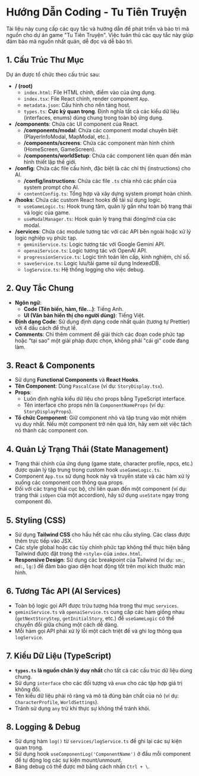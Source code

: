 # Hướng Dẫn Coding - Tu Tiên Truyện

Tài liệu này cung cấp các quy tắc và hướng dẫn để phát triển và bảo trì mã nguồn cho dự án game "Tu Tiên Truyện". Việc tuân thủ các quy tắc này giúp đảm bảo mã nguồn nhất quán, dễ đọc và dễ bảo trì.

## 1. Cấu Trúc Thư Mục

Dự án được tổ chức theo cấu trúc sau:

-   **/ (root)**
    -   `index.html`: File HTML chính, điểm vào của ứng dụng.
    -   `index.tsx`: File React chính, render component `App`.
    -   `metadata.json`: Cấu hình cho nền tảng host.
    -   `types.ts`: **Cực kỳ quan trọng**. Định nghĩa tất cả các kiểu dữ liệu (interfaces, enums) dùng chung trong toàn bộ ứng dụng.
-   **/components**: Chứa các UI component của React.
    -   **/components/modal**: Chứa các component modal chuyên biệt (PlayerInfoModal, MapModal, etc.).
    -   **/components/screens**: Chứa các component màn hình chính (HomeScreen, GameScreen).
    -   **/components/worldSetup**: Chứa các component liên quan đến màn hình thiết lập thế giới.
-   **/config**: Chứa các file cấu hình, đặc biệt là các chỉ thị (instructions) cho AI.
    -   **/config/instructions**: Chứa các file `.ts` chia nhỏ các phần của system prompt cho AI.
    -   `contentConfig.ts`: Tổng hợp và xây dựng system prompt hoàn chỉnh.
-   **/hooks**: Chứa các custom React hooks để tái sử dụng logic.
    -   `useGameLogic.ts`: Hook trung tâm, quản lý gần như toàn bộ trạng thái và logic của game.
    -   `useModalManager.ts`: Hook quản lý trạng thái đóng/mở của các modal.
-   **/services**: Chứa các module tương tác với các API bên ngoài hoặc xử lý logic nghiệp vụ phức tạp.
    -   `geminiService.ts`: Logic tương tác với Google Gemini API.
    -   `openaiService.ts`: Logic tương tác với OpenAI API.
    -   `progressionService.ts`: Logic tính toán lên cấp, kinh nghiệm, chỉ số.
    -   `saveService.ts`: Logic lưu/tải game sử dụng IndexedDB.
    -   `logService.ts`: Hệ thống logging cho việc debug.

## 2. Quy Tắc Chung

-   **Ngôn ngữ**:
    -   **Code (Tên biến, hàm, file...)**: Tiếng Anh.
    -   **UI (Văn bản hiển thị cho người dùng)**: Tiếng Việt.
-   **Định dạng Code**: Sử dụng định dạng code nhất quán (tương tự Prettier) với 4 dấu cách để thụt lề.
-   **Comments**: Chỉ thêm comment để giải thích các đoạn code phức tạp hoặc "tại sao" một giải pháp được chọn, không phải "cái gì" code đang làm.

## 3. React & Components

-   Sử dụng **Functional Components** và **React Hooks**.
-   **Tên Component**: Dùng `PascalCase` (ví dụ: `StoryDisplay.tsx`).
-   **Props**:
    -   Luôn định nghĩa kiểu dữ liệu cho props bằng TypeScript interface.
    -   Tên interface cho props nên là `ComponentNameProps` (ví dụ: `StoryDisplayProps`).
-   **Tổ chức Component**: Giữ component nhỏ và tập trung vào một nhiệm vụ duy nhất. Nếu một component trở nên quá lớn, hãy xem xét việc tách nó thành các component con.

## 4. Quản Lý Trạng Thái (State Management)

-   Trạng thái chính của ứng dụng (game state, character profile, npcs, etc.) được quản lý tập trung trong custom hook `useGameLogic.ts`.
-   Component `App.tsx` sử dụng hook này và truyền state và các hàm xử lý xuống các component con thông qua props.
-   Đối với các trạng thái cục bộ, chỉ liên quan đến một component (ví dụ: trạng thái `isOpen` của một accordion), hãy sử dụng `useState` ngay trong component đó.

## 5. Styling (CSS)

-   Sử dụng **Tailwind CSS** cho hầu hết các nhu cầu styling. Các class được thêm trực tiếp vào JSX.
-   Các style global hoặc các tùy chỉnh phức tạp không thể thực hiện bằng Tailwind được đặt trong thẻ `<style>` của `index.html`.
-   **Responsive Design**: Sử dụng các breakpoint của Tailwind (ví dụ: `sm:`, `md:`, `lg:`) để đảm bảo giao diện hoạt động tốt trên mọi kích thước màn hình.

## 6. Tương Tác API (AI Services)

-   Toàn bộ logic gọi API được trừu tượng hóa trong thư mục `services`.
-   `geminiService.ts` và `openaiService.ts` cung cấp các hàm giống nhau (`getNextStoryStep`, `getInitialStory`, etc.) để `useGameLogic` có thể chuyển đổi giữa chúng một cách dễ dàng.
-   Mỗi hàm gọi API phải xử lý lỗi một cách triệt để và ghi log thông qua `logService`.

## 7. Kiểu Dữ Liệu (TypeScript)

-   **`types.ts` là nguồn chân lý duy nhất** cho tất cả các cấu trúc dữ liệu dùng chung.
-   Sử dụng `interface` cho các đối tượng và `enum` cho các tập hợp giá trị không đổi.
-   Tên kiểu dữ liệu phải rõ ràng và mô tả đúng bản chất của nó (ví dụ: `CharacterProfile`, `WorldSettings`).
-   Tránh sử dụng `any` trừ khi thực sự không thể tránh khỏi.

## 8. Logging & Debug

-   Sử dụng hàm `log()` từ `services/logService.ts` để ghi lại các sự kiện quan trọng.
-   Sử dụng hook `useComponentLog('ComponentName')` ở đầu mỗi component để tự động log các sự kiện mount/unmount.
-   Bảng debug có thể được mở bằng cách nhấn `Ctrl + \`.

